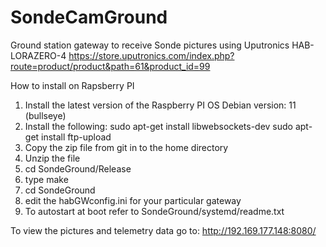 # SondeCamGround

Ground station gateway to receive Sonde pictures using Uputronics HAB-LORAZERO-4 
https://store.uputronics.com/index.php?route=product/product&path=61&product_id=99

How to install on Rapsberry PI
1) Install the latest version of the Raspberry PI OS Debian version: 11 (bullseye)
2) Install the following:
	  sudo apt-get install libwebsockets-dev
	  sudo apt-get install ftp-upload
3) Copy the zip file from git in to the home directory
4) Unzip the file
5) cd SondeGround/Release
6) type make
7) cd SondeGround
8) edit the habGWconfig.ini for your particular gateway
9) To autostart at boot refer to SondeGround/systemd/readme.txt

To view the pictures and telemetry data go to: http://192.169.177.148:8080/
